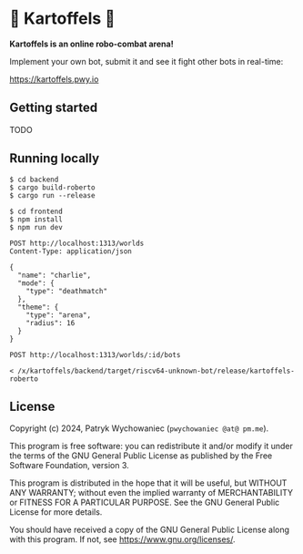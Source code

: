 # 🥔 Kartoffels 🥔

**Kartoffels is an online robo-combat arena!**

Implement your own bot, submit it and see it fight other bots in real-time:

<https://kartoffels.pwy.io>

## Getting started

TODO

## Running locally

```
$ cd backend
$ cargo build-roberto
$ cargo run --release
```

```
$ cd frontend
$ npm install
$ npm run dev
```

```
POST http://localhost:1313/worlds
Content-Type: application/json

{
  "name": "charlie",
  "mode": {
    "type": "deathmatch"
  },
  "theme": {
    "type": "arena",
    "radius": 16
  }
}
```

```
POST http://localhost:1313/worlds/:id/bots

< /x/kartoffels/backend/target/riscv64-unknown-bot/release/kartoffels-roberto
```

## License

Copyright (c) 2024, Patryk Wychowaniec (`pwychowaniec @at@ pm.me`).

This program is free software: you can redistribute it and/or modify it under
the terms of the GNU General Public License as published by the Free Software
Foundation, version 3.

This program is distributed in the hope that it will be useful, but WITHOUT ANY
WARRANTY; without even the implied warranty of MERCHANTABILITY or FITNESS FOR A
PARTICULAR PURPOSE. See the GNU General Public License for more details.

You should have received a copy of the GNU General Public License along with
this program. If not, see <https://www.gnu.org/licenses/>. 
